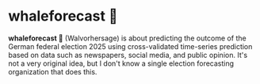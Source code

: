 # whaleforecast 🐳

**whaleforecast 🐳** (Walvorhersage) is about predicting the outcome of the German federal election 2025 using cross-validated time-series prediction based on data such as newspapers, social media, and public opinion. It's not a very original idea, but I don't know a single election forecasting organization that does this.